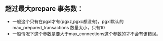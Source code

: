 ## 超过最大prepare 事务数：
* 一般这个只有在pgxl才有(pgxz,pgxc都没有)，pgxl默认的max_prepared_transactions 数量太小，只有10
* 一般情况下这个参数是要大于max_connections这个参数的才不会有该错误。
